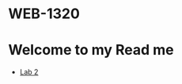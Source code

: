 # WEB-1320

<h1>Welcome to my Read me</h1>
<ul>
<li><a href="Lab 2/index.html" target="_blank">Lab 2</a> </li>
</ul>